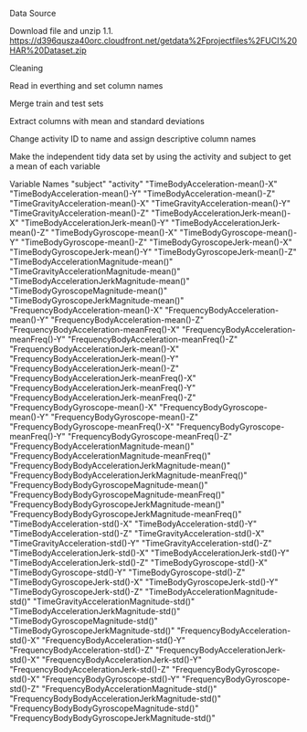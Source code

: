 Data Source

Download file and unzip 1.1. https://d396qusza40orc.cloudfront.net/getdata%2Fprojectfiles%2FUCI%20HAR%20Dataset.zip

Cleaning

Read in everthing and set column names

Merge train and test sets

Extract columns with mean and standard deviations

Change activity ID to name and assign descriptive column names

Make the independent tidy data set by using the activity and subject to get a mean of each variable

Variable Names
"subject" "activity" "TimeBodyAcceleration-mean()-X" "TimeBodyAcceleration-mean()-Y" "TimeBodyAcceleration-mean()-Z" "TimeGravityAcceleration-mean()-X" "TimeGravityAcceleration-mean()-Y" "TimeGravityAcceleration-mean()-Z" "TimeBodyAccelerationJerk-mean()-X" "TimeBodyAccelerationJerk-mean()-Y" "TimeBodyAccelerationJerk-mean()-Z" "TimeBodyGyroscope-mean()-X" "TimeBodyGyroscope-mean()-Y" "TimeBodyGyroscope-mean()-Z" "TimeBodyGyroscopeJerk-mean()-X" "TimeBodyGyroscopeJerk-mean()-Y" "TimeBodyGyroscopeJerk-mean()-Z" "TimeBodyAccelerationMagnitude-mean()" "TimeGravityAccelerationMagnitude-mean()" "TimeBodyAccelerationJerkMagnitude-mean()" "TimeBodyGyroscopeMagnitude-mean()" "TimeBodyGyroscopeJerkMagnitude-mean()" "FrequencyBodyAcceleration-mean()-X" "FrequencyBodyAcceleration-mean()-Y" "FrequencyBodyAcceleration-mean()-Z" "FrequencyBodyAcceleration-meanFreq()-X" "FrequencyBodyAcceleration-meanFreq()-Y" "FrequencyBodyAcceleration-meanFreq()-Z" "FrequencyBodyAccelerationJerk-mean()-X" "FrequencyBodyAccelerationJerk-mean()-Y" "FrequencyBodyAccelerationJerk-mean()-Z" "FrequencyBodyAccelerationJerk-meanFreq()-X" "FrequencyBodyAccelerationJerk-meanFreq()-Y" "FrequencyBodyAccelerationJerk-meanFreq()-Z" "FrequencyBodyGyroscope-mean()-X" "FrequencyBodyGyroscope-mean()-Y" "FrequencyBodyGyroscope-mean()-Z" "FrequencyBodyGyroscope-meanFreq()-X" "FrequencyBodyGyroscope-meanFreq()-Y" "FrequencyBodyGyroscope-meanFreq()-Z" "FrequencyBodyAccelerationMagnitude-mean()" "FrequencyBodyAccelerationMagnitude-meanFreq()" "FrequencyBodyBodyAccelerationJerkMagnitude-mean()" "FrequencyBodyBodyAccelerationJerkMagnitude-meanFreq()" "FrequencyBodyBodyGyroscopeMagnitude-mean()" "FrequencyBodyBodyGyroscopeMagnitude-meanFreq()" "FrequencyBodyBodyGyroscopeJerkMagnitude-mean()" "FrequencyBodyBodyGyroscopeJerkMagnitude-meanFreq()" "TimeBodyAcceleration-std()-X" "TimeBodyAcceleration-std()-Y" "TimeBodyAcceleration-std()-Z" "TimeGravityAcceleration-std()-X" "TimeGravityAcceleration-std()-Y" "TimeGravityAcceleration-std()-Z" "TimeBodyAccelerationJerk-std()-X" "TimeBodyAccelerationJerk-std()-Y" "TimeBodyAccelerationJerk-std()-Z" "TimeBodyGyroscope-std()-X" "TimeBodyGyroscope-std()-Y" "TimeBodyGyroscope-std()-Z" "TimeBodyGyroscopeJerk-std()-X" "TimeBodyGyroscopeJerk-std()-Y" "TimeBodyGyroscopeJerk-std()-Z" "TimeBodyAccelerationMagnitude-std()" "TimeGravityAccelerationMagnitude-std()" "TimeBodyAccelerationJerkMagnitude-std()" "TimeBodyGyroscopeMagnitude-std()" "TimeBodyGyroscopeJerkMagnitude-std()" "FrequencyBodyAcceleration-std()-X" "FrequencyBodyAcceleration-std()-Y" "FrequencyBodyAcceleration-std()-Z" "FrequencyBodyAccelerationJerk-std()-X" "FrequencyBodyAccelerationJerk-std()-Y" "FrequencyBodyAccelerationJerk-std()-Z" "FrequencyBodyGyroscope-std()-X" "FrequencyBodyGyroscope-std()-Y" "FrequencyBodyGyroscope-std()-Z" "FrequencyBodyAccelerationMagnitude-std()" "FrequencyBodyBodyAccelerationJerkMagnitude-std()" "FrequencyBodyBodyGyroscopeMagnitude-std()" "FrequencyBodyBodyGyroscopeJerkMagnitude-std()"
